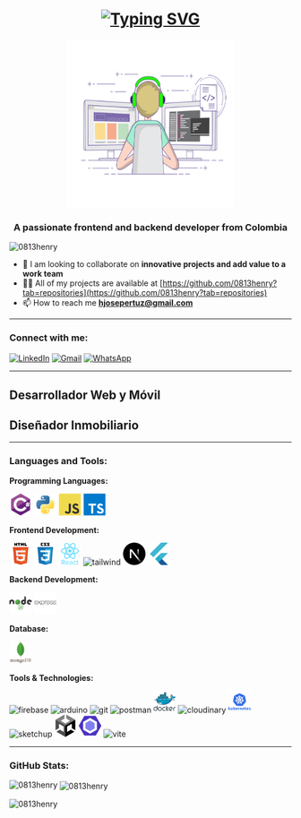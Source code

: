 <h1 align="center">
  <a href="https://git.io/typing-svg">
    <img src="https://readme-typing-svg.demolab.com?font=Fira+Code&pause=1000&color=6793F7&width=435&lines=Hi%2C+everyone!+I'm+Henry.;Welcome+to+my+GitHub+profile!" alt="Typing SVG" />
  </a>
</h1>

<p align="center">
  <img src="https://raw.githubusercontent.com/mikonoid/mikonoid/main/images/gifs/coder3.gif" alt="Coder GIF" width="300" height="300">
</p>

<h3 align="center">A passionate frontend and backend developer from Colombia</h3>

<p align="left">
  <img src="https://komarev.com/ghpvc/?username=0813henry&label=Profile%20views&color=0e75b6&style=flat" alt="0813henry" />
</p>

- 👯 I am looking to collaborate on **innovative projects and add value to a work team**
- 👨‍💻 All of my projects are available at [https://github.com/0813henry?tab=repositories](https://github.com/0813henry?tab=repositories)
- 📫 How to reach me **hjosepertuz@gmail.com**

---

<h3 align="left">Connect with me:</h3>
<p align="left">
  <a href="https://www.linkedin.com/in/your-profile" target="blank"><img align="center" src="https://cdn-icons-png.flaticon.com/512/174/174857.png" alt="LinkedIn" height="30" width="30" /></a>
  <a href="mailto:hjosepertuz@gmail.com" target="blank"><img align="center" src="https://cdn-icons-png.flaticon.com/512/732/732200.png" alt="Gmail" height="30" width="30" /></a>
  <a href="https://wa.me/573046659594" target="blank"><img align="center" src="https://cdn-icons-png.flaticon.com/512/733/733585.png" alt="WhatsApp" height="30" width="30" /></a>
</p>

---

<h2 align="left">Desarrollador Web y Móvil</h2>
<h2 align="left">Diseñador Inmobiliario</h2>

---

<h3 align="left">Languages and Tools:</h3>

**Programming Languages:**

<p align="left">
  <img src="https://raw.githubusercontent.com/devicons/devicon/master/icons/csharp/csharp-original.svg" alt="csharp" width="40" height="40"/>
  <img src="https://raw.githubusercontent.com/devicons/devicon/master/icons/python/python-original.svg" alt="python" width="40" height="40"/>
  <img src="https://raw.githubusercontent.com/devicons/devicon/master/icons/javascript/javascript-original.svg" alt="javascript" width="40" height="40"/>
  <img src="https://raw.githubusercontent.com/devicons/devicon/master/icons/typescript/typescript-original.svg" alt="typescript" width="40" height="40"/>
</p>

**Frontend Development:**

<p align="left">
  <img src="https://raw.githubusercontent.com/devicons/devicon/master/icons/html5/html5-original-wordmark.svg" alt="html5" width="40" height="40"/>
  <img src="https://raw.githubusercontent.com/devicons/devicon/master/icons/css3/css3-original-wordmark.svg" alt="css3" width="40" height="40"/>
  <img src="https://raw.githubusercontent.com/devicons/devicon/master/icons/react/react-original-wordmark.svg" alt="react" width="40" height="40"/>
  <img src="https://www.vectorlogo.zone/logos/tailwindcss/tailwindcss-icon.svg" alt="tailwind" width="40" height="40"/>
  <img src="https://raw.githubusercontent.com/devicons/devicon/master/icons/nextjs/nextjs-original.svg" alt="nextjs" width="40" height="40"/>
  <img src="https://raw.githubusercontent.com/devicons/devicon/master/icons/flutter/flutter-original.svg" alt="flutter" width="40" height="40"/>
</p>

**Backend Development:**

<p align="left">
  <img src="https://raw.githubusercontent.com/devicons/devicon/master/icons/nodejs/nodejs-original-wordmark.svg" alt="nodejs" width="40" height="40"/>
  <img src="https://raw.githubusercontent.com/devicons/devicon/master/icons/express/express-original-wordmark.svg" alt="express" width="40" height="40"/>
</p>

**Database:**

<p align="left">
  <img src="https://raw.githubusercontent.com/devicons/devicon/master/icons/mongodb/mongodb-original-wordmark.svg" alt="mongodb" width="40" height="40"/>
</p>

**Tools & Technologies:**

<p align="left">
  <img src="https://www.vectorlogo.zone/logos/firebase/firebase-icon.svg" alt="firebase" width="40" height="40"/>
  <img src="https://cdn.worldvectorlogo.com/logos/arduino-1.svg" alt="arduino" width="40" height="40"/>
  <img src="https://www.vectorlogo.zone/logos/git-scm/git-scm-icon.svg" alt="git" width="40" height="40"/>
  <img src="https://www.vectorlogo.zone/logos/getpostman/getpostman-icon.svg" alt="postman" width="40" height="40"/>
  <img src="https://raw.githubusercontent.com/devicons/devicon/master/icons/docker/docker-original-wordmark.svg" alt="docker" width="40" height="40"/>
  <img src="https://www.vectorlogo.zone/logos/cloudinary/cloudinary-icon.svg" alt="cloudinary" width="40" height="40"/>
  <img src="https://raw.githubusercontent.com/devicons/devicon/master/icons/kubernetes/kubernetes-plain-wordmark.svg" alt="kubernetes" width="40" height="40"/>
  <img src="https://cdn.jsdelivr.net/gh/devicons/devicon/icons/sketchup/sketchup-original.svg" alt="sketchup" width="40" height="40"/>
  <img src="https://raw.githubusercontent.com/devicons/devicon/master/icons/unity/unity-original.svg" alt="unity" width="40" height="40"/>
  <img src="https://raw.githubusercontent.com/devicons/devicon/master/icons/eslint/eslint-original.svg" alt="eslint" width="40" height="40"/>
  <img src="https://www.vectorlogo.zone/logos/vitejsdev/vitejsdev-icon.svg" alt="vite" width="40" height="40"/>
</p>

---

<h3 align="left">GitHub Stats:</h3>
<p><img align="left" src="https://github-readme-stats.vercel.app/api/top-langs?username=0813henry&show_icons=true&locale=en&layout=compact&theme=dark" alt="0813henry" /></p>
<p>&nbsp;<img align="center" src="https://github-readme-stats.vercel.app/api?username=0813henry&show_icons=true&locale=en&theme=dark" alt="0813henry" /></p>
<p><img align="center" src="https://github-readme-streak-stats.herokuapp.com/?user=0813henry&theme=dark" alt="0813henry" /></p>
